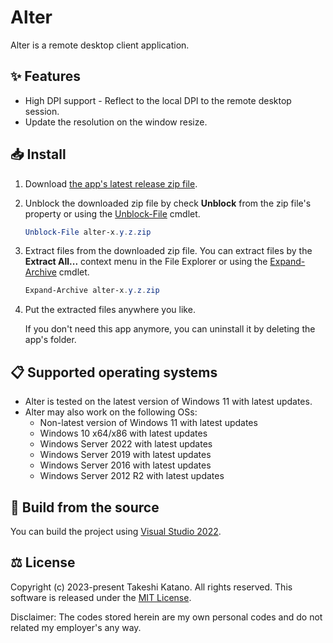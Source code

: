 # Alter

Alter is a remote desktop client application.

## ✨ Features

- High DPI support - Reflect to the local DPI to the remote desktop session.
- Update the resolution on the window resize.

## 📥 Install

1. Download [the app's latest release zip file](https://github.com/tksh164/alter-rdp-client/releases/latest).

2. Unblock the downloaded zip file by check **Unblock** from the zip file's property or using the [Unblock-File](https://learn.microsoft.com/en-us/powershell/module/microsoft.powershell.utility/unblock-file) cmdlet.
    
    ```powershell
    Unblock-File alter-x.y.z.zip
    ```
    
3. Extract files from the downloaded zip file. You can extract files by the **Extract All...** context menu in the File Explorer or using the [Expand-Archive](https://learn.microsoft.com/en-us/powershell/module/microsoft.powershell.archive/expand-archive) cmdlet.

    ```powershell
    Expand-Archive alter-x.y.z.zip
    ```

4. Put the extracted files anywhere you like.

    If you don't need this app anymore, you can uninstall it by deleting the app's folder.

## 📋 Supported operating systems

- Alter is tested on the latest version of Windows 11 with latest updates.
- Alter may also work on the following OSs:
    - Non-latest version of Windows 11 with latest updates
    - Windows 10 x64/x86 with latest updates
    - Windows Server 2022 with latest updates
    - Windows Server 2019 with latest updates
    - Windows Server 2016 with latest updates
    - Windows Server 2012 R2 with latest updates

## 🔨 Build from the source

You can build the project using [Visual Studio 2022](https://visualstudio.microsoft.com/).

## ⚖️ License

Copyright (c) 2023-present Takeshi Katano. All rights reserved. This software is released under the [MIT License](https://github.com/tksh164/alter-rdp-client/blob/main/LICENSE).

Disclaimer: The codes stored herein are my own personal codes and do not related my employer's any way.
